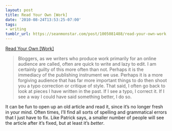 ```yaml
---
layout: post
title: Read Your Own [Work]
date: '2010-08-24T13:53:25-07:00'
tags:
- writing
tumblr_url: https://seanmonstar.com/post/1005081488/read-your-own-work
---
```

[Read Your Own [Work]](http://therandompost.com/post/978382945/read-your-own-blog-or-website)  

> Bloggers, as we writers who produce work primarily for an online audience are called, often are quick to write and lazy to edit. I am certainly guilty of this more often than not. Perhaps it is the immediacy of the publishing instrument we use. Perhaps it is a more forgiving audience that has far more important things to do then shoot you a typo correction or critique of style. That said, I often go back to look at pieces I have written in the past. If I see a typo, I correct it. If I see a way I could have said something better, I do so.

It can be fun to open up an old article and read it, since it’s no longer fresh in your mind. Often times, I’ll find all sorts of spelling and grammatical errors that I just have to fix. Like Patrick says, a smaller number of people will see the article after it’s fixed, but at least it’s _better_.


